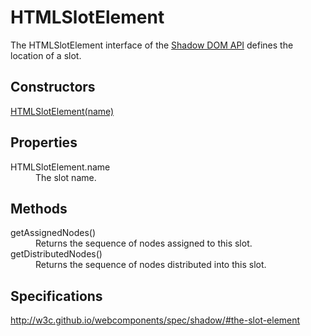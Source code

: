 # HTMLSlotElement

The HTMLSlotElement interface of the [Shadow DOM API](Shadow_DOM_API.md) 
defines the location of a slot.

## Constructors

[HTMLSlotElement(name)](HTMLSlotElement_Constructor.md)

## Properties

<dl>
  <dt>HTMLSlotElement.name</dt>
  <dd>The slot name.</dd>
</dl>

## Methods

<dl>
  <dt>getAssignedNodes()</dt>
  <dd>Returns the sequence of nodes assigned to this slot.</dd>
  <dt>getDistributedNodes()</dt>
  <dd>Returns the sequence of nodes distributed into this slot.</dd>
</dl>

## Specifications

<http://w3c.github.io/webcomponents/spec/shadow/#the-slot-element>

